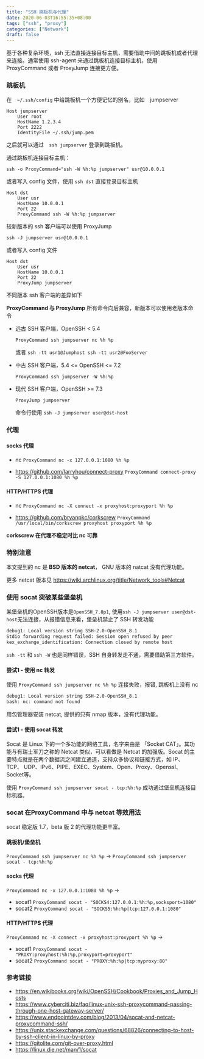 ```yaml
---
title: "SSH 跳板机与代理"
date: 2020-06-03T16:55:35+08:00
tags: ["ssh", "proxy"]
categories: ["Network"]
draft: false
---
```


 基于各种复杂环境，ssh   无法直接连接目标主机，需要借助中间的跳板机或者代理来连接。通常使用 ssh-agent 来通过跳板机连接目标主机，使用 ProxyCommand 或者 ProxyJump 连接更方便。

<!--more-->

### 跳板机

在　`~/.ssh/config` 中给跳板机一个方便记忆的别名，比如　jumpserver

```config
Host jumpserver
    User root
    HostName 1.2.3.4
    Port 2222
    IdentityFile ~/.ssh/jump.pem
```

之后就可以通过　`ssh jumpserver` 登录到跳板机。

通过跳板机连接目标主机：

`ssh -o ProxyCommand="ssh -W %h:%p jumpserver" usr@10.0.0.1`

或者写入 config 文件，使用 `ssh dst` 直接登录目标主机

```config
Host dst
    User usr
    HostName 10.0.0.1
    Port 22
    ProxyCommand ssh -W %h:%p jumpserver
```



较新版本的 ssh 客户端可以使用 ProxyJump

`ssh -J jumpserver usr@10.0.0.1`

或者写入 config 文件

```config
Host dst
    User usr
    HostName 10.0.0.1
    Port 22
    ProxyJump jumpserver
```

不同版本 ssh 客户端的差异如下

__ProxyCommand 与 ProxyJump__
所有命令向后兼容，新版本可以使用老版本命令
- 远古 SSH 客户端，OpenSSH < 5.4

  `ProxyCommand ssh jumpserver nc %h %p`

  或者
  `ssh -tt usr1@Jumphost ssh -tt usr2@FooServer`

- 中古 SSH 客户端，5.4 <= OpenSSH <= 7.2

  `ProxyCommand ssh jumpserver -W %h:%p`

- 现代 SSH 客户端，OpenSSH >= 7.3

  `ProxyJump jumpserver`

  命令行使用
  `ssh -J jumpserver user@dst-host`



### 代理

#### socks 代理

- nc `ProxyCommand nc -x 127.0.0.1:1080 %h %p`

- https://github.com/larryhou/connect-proxy `ProxyCommand connect-proxy -S 127.0.0.1:1080 %h %p`

#### HTTP/HTTPS 代理

- nc `ProxyCommand nc -X connect -x proxyhost:proxyport %h %p`

- https://github.com/bryanpkc/corkscrew `ProxyCommand /usr/local/bin/corkscrew proxyhost proxyport %h %p`

__corkscrew 在代理不稳定时比 nc 可靠__ 

### 特别注意

本文提到的 nc 是 **BSD 版本的 netcat**， GNU 版本的 natcat 没有代理功能。

更多 netcat 版本见 https://wiki.archlinux.org/title/Network_tools#Netcat

### 使用 socat 突破某些堡垒机
某堡垒机的OpenSSH版本是`OpenSSH_7.8p1`, 使用`ssh -J jumpserver user@dst-host`无法连接，从报错信息来看，堡垒机禁止了 SSH 转发功能
```bash
debug1: Local version string SSH-2.0-OpenSSH_8.1
Stdio forwarding request failed: Session open refused by peer
kex_exchange_identification: Connection closed by remote host
```
`ssh -tt` 和 `ssh -W` 也是同样错误，SSH 自身转发走不通，需要借助第三方软件。

#### 尝试1 - 使用 nc 转发
使用 `ProxyCommand ssh jumpserver nc %h %p` 连接失败，报错, 跳板机上没有 nc
```bash
debug1: Local version string SSH-2.0-OpenSSH_8.1
bash: nc: command not found
```
用包管理器安装 netcat, 提供的只有 nmap 版本，没有代理功能。

#### 尝试1 - 使用 socat 转发
Socat 是 Linux 下的一个多功能的网络工具，名字来由是 「Socket CAT」。其功能与有瑞士军刀之称的 Netcat 类似，可以看做是 Netcat 的加强版。Socat 的主要特点就是在两个数据流之间建立通道，支持众多协议和链接方式，如 IP、TCP、 UDP、IPv6、PIPE、EXEC、System、Open、Proxy、Openssl、Socket等。


使用 `ProxyCommand ssh jumpserver socat - tcp:%h:%p` 成功通过堡垒机连接目标机器。

### socat 在ProxyCommand 中与 netcat 等效用法
socat 稳定版 1.7，beta 版 2 的代理功能更丰富。

#### 跳板机/堡垒机
`ProxyCommand ssh jumpserver nc %h %p` -> `ProxyCommand ssh jumpserver socat - tcp:%h:%p`

#### socks 代理
`ProxyCommand nc -x 127.0.0.1:1080 %h %p` ->
- socat1 `ProxyCommand socat - "SOCKS4:127.0.0.1:%h:%p,socksport=1080"`
- socat2 `ProxyCommand socat - "SOCKS5:%h:%p|tcp:127.0.0.1:1080"`

#### HTTP/HTTPS 代理
`ProxyCommand nc -X connect -x proxyhost:proxyport %h %p` ->
- socat1 `ProxyCommand socat - "PROXY:proxyhost:%h:%p,proxyport=proxyport"`
- socat2 `ProxyCommand socat - "PROXY:%h:%p|tcp:myproxy:80"`



### 参考链接
- https://en.wikibooks.org/wiki/OpenSSH/Cookbook/Proxies_and_Jump_Hosts
- https://www.cyberciti.biz/faq/linux-unix-ssh-proxycommand-passing-through-one-host-gateway-server/
- https://www.endpointdev.com/blog/2013/04/socat-and-netcat-proxycommand-ssh/
- https://unix.stackexchange.com/questions/68826/connecting-to-host-by-ssh-client-in-linux-by-proxy
- https://gitolite.com/git-over-proxy.html
- https://linux.die.net/man/1/socat
